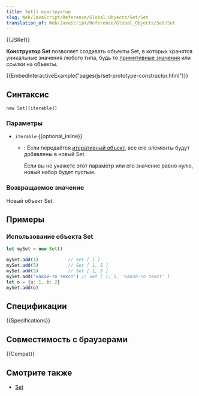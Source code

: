 ```yaml
---
title: Set() конструктор
slug: Web/JavaScript/Reference/Global_Objects/Set/Set
translation_of: Web/JavaScript/Reference/Global_Objects/Set/Set
---
```


{{JSRef}}

**Конструктор Set** позволяет создавать объекты Set, в которых хранятся уникальные значения любого типа, будь то [примитивные значения](/ru/docs/%D0%A1%D0%BB%D0%BE%D0%B2%D0%B0%D1%80%D1%8C/Primitive) или ссылки на объекты.

{{EmbedInteractiveExample("pages/js/set-prototype-constructor.html")}}

## Синтаксис

```
new Set([iterable])
```

### Параметры

- `iterable` {{optional_inline}}

  - : Если передаётся [итеративный объект](/ru/docs/Web/JavaScript/Reference/Statements/for...of), все его элементы будут добавлены в новый Set.

    Если вы не укажете этот параметр или его значение равно нулю, новый набор будет пустым.

### Возвращаемое значение

Новый объект Set.

## Примеры

### Использование объекта Set

```js
let mySet = new Set()

mySet.add(1)           // Set [ 1 ]
mySet.add(5)           // Set [ 1, 5 ]
mySet.add(5)           // Set [ 1, 5 ]
mySet.add('какой-то текст') // Set [ 1, 5, 'какой-то текст' ]
let o = {a: 1, b: 2}
mySet.add(o)
```

## Спецификации

{{Specifications}}

## Совместимость с браузерами

{{Compat}}

## Смотрите также

<!---->

- [Set](/ru/docs/Web/JavaScript/Reference/Global_Objects/Set)
